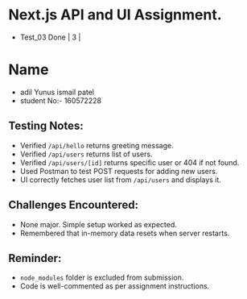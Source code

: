 # Next.js API and UI Assignment.
  -  Test_03 Done
  | 3 |
# Name
- adil Yunus ismail patel
- student No:- 160572228

## Testing Notes:

- Verified `/api/hello` returns greeting message.
- Verified `/api/users` returns list of users.
- Verified `/api/users/[id]` returns specific user or 404 if not found.
- Used Postman to test POST requests for adding new users.
- UI correctly fetches user list from `/api/users` and displays it.

## Challenges Encountered:

- None major. Simple setup worked as expected.
- Remembered that in-memory data resets when server restarts.

## Reminder:

- `node_modules` folder is excluded from submission.
- Code is well-commented as per assignment instructions.
